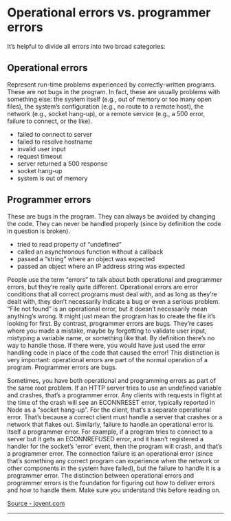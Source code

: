 # Operational errors vs. programmer errors

It’s helpful to divide all errors into two broad categories:

## Operational errors

Represent run-time problems experienced by correctly-written programs. These are not bugs in the program. In fact, these are usually problems with something else: the system itself (e.g., out of memory or too many open files), the system’s configuration (e.g., no route to a remote host), the network (e.g., socket hang-up), or a remote service (e.g., a 500 error, failure to connect, or the like).

- failed to connect to server
- failed to resolve hostname
- invalid user input
- request timeout
- server returned a 500 response
- socket hang-up
- system is out of memory

## Programmer errors

These are bugs in the program. They can always be avoided by changing the code. They can never be handled properly (since by definition the code in question is broken).

- tried to read property of “undefined”
- called an asynchronous function without a callback
- passed a “string” where an object was expected
- passed an object where an IP address string was expected

People use the term “errors” to talk about both operational and programmer errors, but they’re really quite different. Operational errors are error conditions that all correct programs must deal with, and as long as they’re dealt with, they don’t necessarily indicate a bug or even a serious problem. “File not found” is an operational error, but it doesn’t necessarily mean anything’s wrong. It might just mean the program has to create the file it’s looking for first.
By contrast, programmer errors are bugs. They’re cases where you made a mistake, maybe by forgetting to validate user input, mistyping a variable name, or something like that. By definition there’s no way to handle those. If there were, you would have just used the error handling code in place of the code that caused the error!
This distinction is very important: operational errors are part of the normal operation of a program. Programmer errors are bugs.

Sometimes, you have both operational and programming errors as part of the same root problem. If an HTTP server tries to use an undefined variable and crashes, that’s a programmer error. Any clients with requests in flight at the time of the crash will see an ECONNRESET error, typically reported in Node as a “socket hang-up”. For the client, that’s a separate operational error. That’s because a correct client must handle a server that crashes or a network that flakes out.
Similarly, failure to handle an operational error is itself a programmer error. For example, if a program tries to connect to a server but it gets an ECONNREFUSED error, and it hasn’t registered a handler for the socket’s 'error' event, then the program will crash, and that’s a programmer error. The connection failure is an operational error (since that’s something any correct program can experience when the network or other components in the system have failed), but the failure to handle it is a programmer error.
The distinction between operational errors and programmer errors is the foundation for figuring out how to deliver errors and how to handle them. Make sure you understand this before reading on.

[Source - joyent.com](https://www.joyent.com/node-js/production/design/errors)

<hr>
